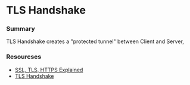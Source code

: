 # TLS Handshake
### Summary
TLS Handshake creates a "protected tunnel" between Client and Server, 

### Resourcses
- [SSL, TLS, HTTPS Explained](https://youtu.be/j9QmMEWmcfo)
- [TLS Handshake](https://youtu.be/ZkL10eoG1PY)
